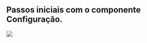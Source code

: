 ## Passos iniciais com o componente Configuração.

![](https://media3.giphy.com/media/qgQUggAC3Pfv687qPC/giphy.gif?cid=ecf05e47x35zviassnmbdfrkjxcvfqjc6w7cuvm57pti4frk&rid=giphy.gif&ct=g)










